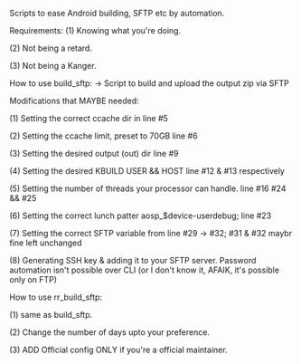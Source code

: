 Scripts to ease Android building, SFTP etc by automation.

Requirements:
(1) Knowing what you're doing.

(2) Not being a retard.

(3) Not being a Kanger.

How to use build_sftp:
-> Script to build and upload the output zip via SFTP

Modifications that MAYBE needed:

(1) Setting the correct ccache dir in line #5

(2) Setting the ccache limit, preset to 70GB line #6

(3) Setting the desired output (out) dir line #9

(4) Setting the desired KBUILD USER && HOST line #12 & #13 respectively

(5) Setting the number of threads your processor can handle. line #16 #24 && #25

(6) Setting the correct lunch patter aosp_$device-userdebug; line #23

(7) Setting the correct SFTP variable from line #29 -> #32; #31 & #32 maybr fine left unchanged

(8) Generating SSH key & adding it to your SFTP server. Password automation isn't possible over CLI (or I don't know it, AFAIK, it's possible only on FTP)

How to use rr_build_sftp:

(1) same as build_sftp.

(2) Change the number of days upto your preference.

(3) ADD Official config ONLY if you're a official maintainer.